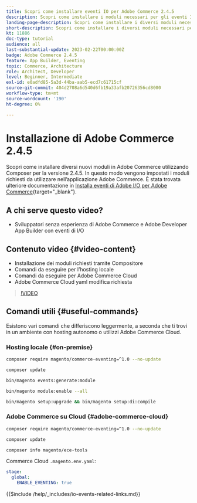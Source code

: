 ```yaml
---
title: Scopri come installare eventi IO per Adobe Commerce 2.4.5
description: Scopri come installare i moduli necessari per gli eventi IO in Adobe Commerce 2.4.5 da utilizzare in Adobe Developer App Builder
landing-page-description: Scopri come installare i diversi moduli necessari per Adobe Commerce 2.4.5 utilizzando Compositore.
short-description: Scopri come installare i diversi moduli necessari per Adobe Commerce 2.4.5 utilizzando Compositore.
kt: 11886
doc-type: tutorial
audience: all
last-substantial-update: 2023-02-22T00:00:00Z
badge: Adobe Commerce 2.4.5
feature: App Builder, Eventing
topic: Commerce, Architecture
role: Architect, Developer
level: Beginner, Intermediate
exl-id: e0adfd85-5a3d-44ba-aab5-ecd7c61715cf
source-git-commit: 404d2708a6d540d6fb19a33afb20726356cd8000
workflow-type: tm+mt
source-wordcount: '190'
ht-degree: 0%

---
```


# Installazione di Adobe Commerce 2.4.5

Scopri come installare diversi nuovi moduli in Adobe Commerce utilizzando Composer per la versione 2.4.5. In questo modo vengono impostati i moduli richiesti da utilizzare nell’applicazione Adobe Commerce. È stata trovata ulteriore documentazione in [Installa eventi di Adobe I/O per Adobe Commerce](https://developer.adobe.com/commerce/events/get-started/installation/){target="_blank"}.

## A chi serve questo video?

* Sviluppatori senza esperienza di Adobe Commerce e Adobe Developer App Builder con eventi di I/O

## Contenuto video {#video-content}

* Installazione dei moduli richiesti tramite Compositore
* Comandi da eseguire per l’hosting locale
* Comandi da eseguire per Adobe Commerce Cloud
* Adobe Commerce Cloud yaml modifica richiesta

>[!VIDEO](https://video.tv.adobe.com/v/3415794?quality=12&learn=on)

## Comandi utili {#useful-commands}

Esistono vari comandi che differiscono leggermente, a seconda che ti trovi in un ambiente con hosting autonomo o utilizzi Adobe Commerce Cloud.

### Hosting locale {#on-premise}

```bash
composer require magento/commerce-eventing=^1.0 --no-update

composer update

bin/magento events:generate:module

bin/magento module:enable --all

bin/magento setup:upgrade && bin/magento setup:di:compile
```

### Adobe Commerce su Cloud {#adobe-commerce-cloud}

```bash
composer require magento/commerce-eventing=^1.0 --no-update

composer update

composer info magento/ece-tools
```

Commerce Cloud `.magento.env.yaml`:

```yaml
stage:
  global:
    ENABLE_EVENTING: true
```

{{$include /help/_includes/io-events-related-links.md}}

